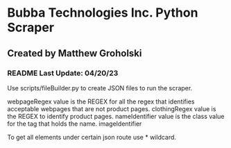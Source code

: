 # Bubba Technologies Inc. Python Scraper
## Created by Matthew Groholski
### README Last Update: 04/20/23

Use scripts/fileBuilder.py to create JSON files to run the scraper.

webpageRegex value is the REGEX for all the regex that identifies acceptable webpages that are not product pages.
clothingRegex value is the REGEX to identify product pages.
nameIdentifier value is the class value for the tag that holds the name.
imageIdentifier

To get all elements under certain json route use * wildcard.
